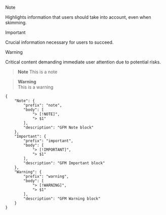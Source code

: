 > [!NOTE]  
> Highlights information that users should take into account, even when skimming.

> [!IMPORTANT]  
> Crucial information necessary for users to succeed.

> [!WARNING]  
> Critical content demanding immediate user attention due to potential risks.


> **Note**
> This is a note

> **Warning**<br>
> This is a warning


```
{
    "Note": {
        "prefix": "note",
        "body": [
            "> [!NOTE]",
            "> $1"
        ],
        "description": "GFM Note block"
    },
    "Important": {
        "prefix": "important",
        "body": [
            "> [!IMPORTANT]",
            "> $1"
        ],
        "description": "GFM Important block"
    },
    "Warning": {
        "prefix": "warning",
        "body": [
            "> [!WARNING]",
            "> $1"
        ],
        "description": "GFM Warning block"
    }
}
```